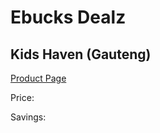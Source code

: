 
# Ebucks Dealz
## Kids Haven (Gauteng)
[Product Page](https://www.ebucks.com/web/shop/productSelected.do?prodId=154720562&catId=365579701)

Price: 

Savings: 


	